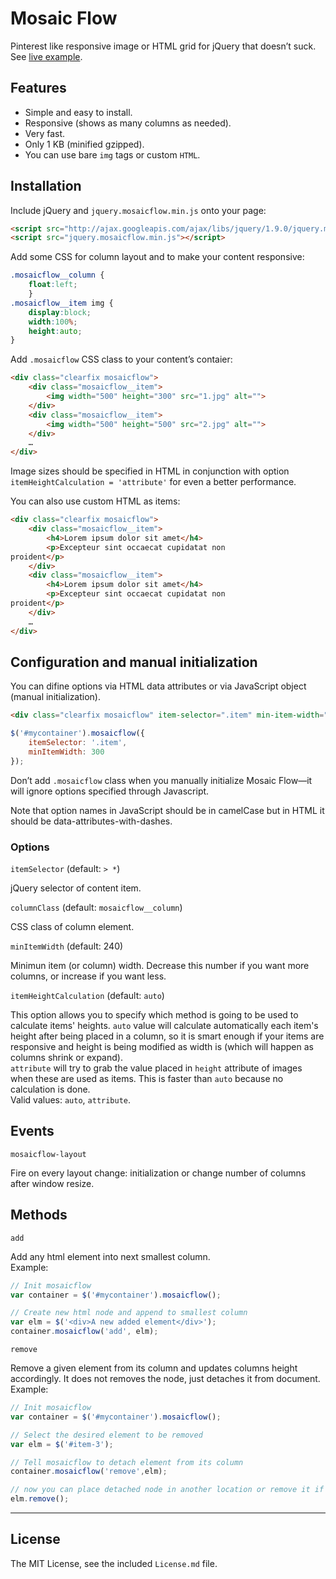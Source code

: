 # Mosaic Flow

Pinterest like responsive image or HTML grid for jQuery that doesn’t suck. See [live example](http://sapegin.github.com/jquery.mosaicflow/).


## Features

- Simple and easy to install.
- Responsive (shows as many columns as needed).
- Very fast.
- Only 1 KB (minified gzipped).
- You can use bare `img` tags or custom `HTML`.


## Installation

Include jQuery and `jquery.mosaicflow.min.js` onto your page:

```html
<script src="http://ajax.googleapis.com/ajax/libs/jquery/1.9.0/jquery.min.js"></script>
<script src="jquery.mosaicflow.min.js"></script>
```

Add some CSS for column layout and to make your content responsive:

```css
.mosaicflow__column {
	float:left;
	}
.mosaicflow__item img {
	display:block;
	width:100%;
	height:auto;
}
```

Add `.mosaicflow` CSS class to your content’s contaier:

```html
<div class="clearfix mosaicflow">
	<div class="mosaicflow__item">
		<img width="500" height="300" src="1.jpg" alt="">
	</div>
	<div class="mosaicflow__item">
		<img width="500" height="500" src="2.jpg" alt="">
	</div>
	…
</div>
```

Image sizes should be specified in HTML in conjunction with option `itemHeightCalculation = 'attribute'` for even a better performance.


You can also use custom HTML as items:

```html
<div class="clearfix mosaicflow">
	<div class="mosaicflow__item">
		<h4>Lorem ipsum dolor sit amet</h4>
		<p>Excepteur sint occaecat cupidatat non
proident</p>
	</div>
	<div class="mosaicflow__item">
		<h4>Lorem ipsum dolor sit amet</h4>
		<p>Excepteur sint occaecat cupidatat non
proident</p>
	</div>
	…
</div>
```



## Configuration and manual initialization

You can difine options via HTML data attributes or via JavaScript object (manual initialization).

```html
<div class="clearfix mosaicflow" item-selector=".item" min-item-width="300">
```

```javascript
$('#mycontainer').mosaicflow({
	itemSelector: '.item',
	minItemWidth: 300
});
```

Don’t add `.mosaicflow` class when you manually initialize Mosaic Flow—it will ignore options specified through Javascript.

Note that option names in JavaScript should be in camelCase but in HTML it should be data-attributes-with-dashes.


### Options

`itemSelector` (default: `> *`)

jQuery selector of content item.

`columnClass` (default: `mosaicflow__column`)

CSS class of column element.

`minItemWidth` (default: 240)

Minimun item (or column) width. Decrease this number if you want more columns, or increase if you want less.

`itemHeightCalculation` (default: `auto`)

This option allows you to specify which method is going to be used to calculate items' heights. 
`auto` value will calculate automatically each item's height after being placed in a column, so it is smart enough if your items are responsive and height is being modified as width is (which will happen as columns shrink or expand).  
`attribute` will try to grab the value placed in `height` attribute of images when these are used as items. This is faster than `auto` because no calculation is done.  
Valid values: `auto`, `attribute`.


## Events

`mosaicflow-layout`

Fire on every layout change: initialization or change number of columns after window resize.


## Methods

`add`

Add any html element into next smallest column.  
Example:

```javascript
// Init mosaicflow
var container = $('#mycontainer').mosaicflow();

// Create new html node and append to smallest column
var elm = $('<div>A new added element</div>');
container.mosaicflow('add', elm);
```


`remove`

Remove a given element from its column and updates columns height accordingly. It does not removes the node, just detaches it from document.  
Example: 

```javascript
// Init mosaicflow
var container = $('#mycontainer').mosaicflow();

// Select the desired element to be removed
var elm = $('#item-3');

// Tell mosaicflow to detach element from its column
container.mosaicflow('remove',elm);

// now you can place detached node in another location or remove it if you don't need it anymore.
elm.remove();
```

---

## License

The MIT License, see the included `License.md` file.
